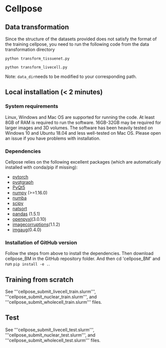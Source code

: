 # Cellpose

## Data transformation
Since the structure of the datasets provided does not satisfy the format of the training cellpose, you need to run the following code from the data transformation directory

```python transform_tissuenet.py```

```python transform_livecell.py```

Note: ```data_dir```needs to be modified to your corresponding path.

## Local installation (< 2 minutes)

### System requirements

Linux, Windows and Mac OS are supported for running the code. At least 8GB of RAM is required to run the software. 16GB-32GB may be required for larger images and 3D volumes. The software has been heavily tested on Windows 10 and Ubuntu 18.04 and less well-tested on Mac OS. Please open an issue if you have problems with installation.

### Dependencies

Cellpose relies on the following excellent packages (which are automatically installed with conda/pip if missing):
- [pytorch](https://pytorch.org/)
- [pyqtgraph](http://pyqtgraph.org/)
- [PyQt5](http://pyqt.sourceforge.net/Docs/PyQt5/)
- [numpy](http://www.numpy.org/) (>=1.16.0)
- [numba](http://numba.pydata.org/numba-doc/latest/user/5minguide.html)
- [scipy](https://www.scipy.org/)
- [natsort](https://natsort.readthedocs.io/en/master/)
- [pandas](https://pypi.org/project/pandas/1.5.1/) (1.5.1)
- [openpyxl](https://pypi.org/project/openpyxl/3.0.10/)(3.0.10)
- [imagecorruptions](https://pypi.org/project/imagecorruptions/)(1.1.2)
- [imgaug](https://pypi.org/project/imgaug/)(0.4.0)

### Installation of GitHub version

Follow the steps from above to install the dependencies. Then download cellpose_BM in the GitHub repository folder. And then cd 'cellpose_BM' and run `pip install -e .`.

## Training from scratch

See '''cellpose_submit_livecell_train.slurm''', '''cellpose_submit_nuclear_train.slurm''', and '''cellpose_submit_wholecell_train.slurm''' files.

## Test

See '''cellpose_submit_livecell_test.slurm''', '''cellpose_submit_nuclear_test.slurm''', and '''cellpose_submit_wholecell_test.slurm''' files.

